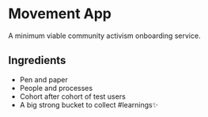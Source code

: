 # Movement App

A minimum viable community activism onboarding service.

## Ingredients

- Pen and paper
- People and processes
- Cohort after cohort of test users
- A big strong bucket to collect #learnings✨

